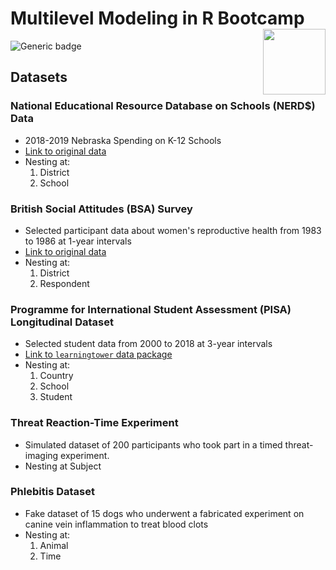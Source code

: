 # Multilevel Modeling in R Bootcamp <img align="right" width="100" height="105" src="https://cdn-icons-png.flaticon.com/512/848/848628.png"> 
![Generic badge](https://img.shields.io/badge/Rversion-4.2.1-blue.svg)

## Datasets

### National Educational Resource Database on Schools (NERD$) Data

* 2018-2019 Nebraska Spending on K-12 Schools
* [Link to original data](https://georgetown.app.box.com/s/1dknmu4bjltrehzdygh63xnzebcki4ni)
* Nesting at: 
  1. District
  2. School 

### British Social Attitudes (BSA) Survey

* Selected participant data about women's reproductive health from 1983 to 1986 at 1-year intervals
* [Link to original data](http://www.bristol.ac.uk/cmm/learning/support/datasets/)
* Nesting at: 
  1. District
  2. Respondent 

### Programme for International Student Assessment (PISA) Longitudinal Dataset

* Selected student data from 2000 to 2018 at 3-year intervals
* [Link to `learningtower` data package](https://github.com/kevinwang09/learningtower)
* Nesting at:
  1. Country
  2. School
  3. Student

### Threat Reaction-Time Experiment

* Simulated dataset of 200 participants who took part in a timed threat-imaging experiment.
* Nesting at Subject

### Phlebitis Dataset

* Fake dataset of 15 dogs who underwent a fabricated experiment on canine vein inflammation to treat blood clots
* Nesting at:
  1. Animal
  2. Time

## 
